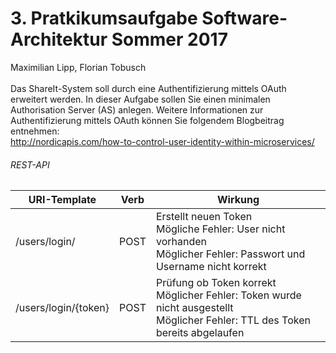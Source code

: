 # 3. Pratkikumsaufgabe Software-Architektur Sommer 2017 #
 
Maximilian Lipp, Florian Tobusch<br /><br />
Das ShareIt-System soll durch eine Authentifizierung mittels OAuth erweitert werden. In dieser Aufgabe sollen Sie einen minimalen Authorisation Server (AS) anlegen. Weitere Informationen zur Authentifizierung mittels OAuth können Sie folgendem Blogbeitrag entnehmen:<br />http://nordicapis.com/how-to-control-user-identity-within-microservices/

###### REST-API
| URI-Template      | Verb          | Wirkung  |
| -------------     |-------------  | ------   |
| /users/login/               | POST          | Erstellt neuen Token<br />Mögliche Fehler: User nicht vorhanden<br />Möglicher Fehler: Passwort und Username nicht korrekt|
| /users/login/{token}         | POST          | Prüfung ob Token korrekt<br />Möglicher Fehler: Token wurde nicht ausgestellt<br />Möglicher Fehler: TTL des Token bereits abgelaufen|
